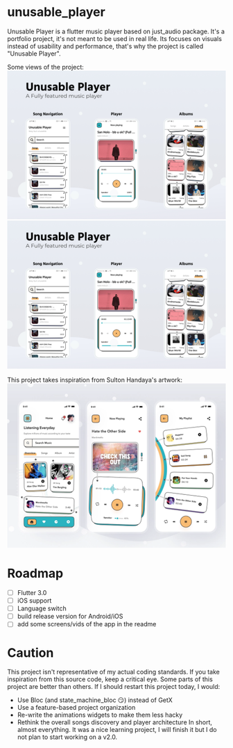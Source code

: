 # unusable_player
Unusable Player is a flutter music player based on just_audio package.
It's a portfolio project, it's not meant to be used in real life.
Its focuses on visuals instead of usability and performance, that's why the project is called "Unusable Player".

Some views of the project:
![showcase_1](readme/up_showcase_1.jpg)
![showcase_1](readme/up_showcase_1.jpg)

This project takes inspiration from Sulton Handaya's artwork:
![artwork](readme/original_artwork_by_sulton_handaya.webp)

# Roadmap

- [ ] Flutter 3.0
- [ ] iOS support
- [ ] Language switch
- [ ] build release version for Android/iOS
- [ ] add some screens/vids of the app in the readme

# Caution
This project isn't representative of my actual coding standards.
If you take inspiration from this source code, keep a critical eye. Some parts of this project are better than others.
If I should restart this project today, I would:
- Use Bloc (and state_machine_bloc 😏) instead of GetX
- Use a feature-based project organization
- Re-write the animations widgets to make them less hacky
- Rethink the overall songs discovery and player architecture
In short, almost everything. It was a nice learning project, I will finish it but I do not plan to start working on a v2.0.